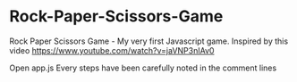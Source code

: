 # Rock-Paper-Scissors-Game
Rock Paper Scissors Game - My very first Javascript game. Inspired by this video https://www.youtube.com/watch?v=jaVNP3nIAv0


Open app.js
Every steps have been carefully noted in the comment lines 
